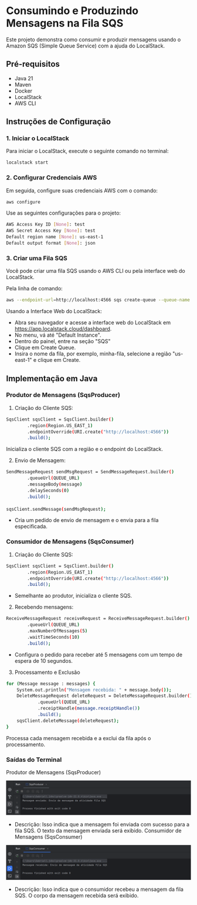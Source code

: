# Consumindo e Produzindo Mensagens na Fila SQS

Este projeto demonstra como consumir e produzir mensagens usando o Amazon SQS (Simple Queue Service) com a ajuda do LocalStack.

## Pré-requisitos

- Java 21
- Maven
- Docker
- LocalStack 
- AWS CLI

## Instruções de Configuração

### 1. Iniciar o LocalStack

Para iniciar o LocalStack, execute o seguinte comando no terminal:

```bash
localstack start
```

### 2. Configurar Credenciais AWS
Em seguida, configure suas credenciais AWS com o comando:
```bash
aws configure
```
Use as seguintes configurações para o projeto:
```bash
AWS Access Key ID [None]: test
AWS Secret Access Key [None]: test
Default region name [None]: us-east-1
Default output format [None]: json
```

### 3. Criar uma Fila SQS
Você pode criar uma fila SQS usando o AWS CLI ou pela interface web do LocalStack.

Pela linha de comando:
```bash
aws --endpoint-url=http://localhost:4566 sqs create-queue --queue-name minha-fila
```
Usando a Interface Web do LocalStack:
- Abra seu navegador e acesse a interface web do LocalStack em https://app.localstack.cloud/dashboard.
- No menu, vá até "Default Instance".
- Dentro do painel, entre na seção "SQS"
- Clique em Create Queue.
- Insira o nome da fila, por exemplo, minha-fila, selecione a região "us-east-1" e clique em Create.

## Implementação em Java
### Produtor de Mensagens (SqsProducer)
1. Criação do Cliente SQS:
```bash
SqsClient sqsClient = SqsClient.builder()
        .region(Region.US_EAST_1)
        .endpointOverride(URI.create("http://localhost:4566"))
        .build();
```
Inicializa o cliente SQS com a região e o endpoint do LocalStack.

2. Envio de Mensagem:
```bash
SendMessageRequest sendMsgRequest = SendMessageRequest.builder()
        .queueUrl(QUEUE_URL)
        .messageBody(message)
        .delaySeconds(0)
        .build();

sqsClient.sendMessage(sendMsgRequest);
```
- Cria um pedido de envio de mensagem e o envia para a fila especificada.

### Consumidor de Mensagens (SqsConsumer)
1. Criação do Cliente SQS:
```bash
SqsClient sqsClient = SqsClient.builder()
        .region(Region.US_EAST_1)
        .endpointOverride(URI.create("http://localhost:4566"))
        .build();
```
- Semelhante ao produtor, inicializa o cliente SQS.
2. Recebendo mensagens:
```bash
ReceiveMessageRequest receiveRequest = ReceiveMessageRequest.builder()
        .queueUrl(QUEUE_URL)
        .maxNumberOfMessages(5)
        .waitTimeSeconds(10)
        .build();
```
- Configura o pedido para receber até 5 mensagens com um tempo de espera de 10 segundos.
3. Processamento e Exclusão
```bash
for (Message message : messages) {
    System.out.println("Mensagem recebida: " + message.body());
    DeleteMessageRequest deleteRequest = DeleteMessageRequest.builder()
            .queueUrl(QUEUE_URL)
            .receiptHandle(message.receiptHandle())
            .build();
    sqsClient.deleteMessage(deleteRequest);
}
```
Processa cada mensagem recebida e a exclui da fila após o processamento.

### Saídas do Terminal
Produtor de Mensagens (SqsProducer)

![Envio de mensagens pelo SqsProducer](https://github.com/devGabrielPedro/fila-sqs/blob/24dc95827daebb105fb9254f2faa635916e04d66/src/images/sqs-producer.png)
- Descrição: Isso indica que a mensagem foi enviada com sucesso para a fila SQS. O texto da mensagem enviada será exibido.
Consumidor de Mensagens (SqsConsumer)

![Recebimento de mensagens pelo SqsConsumer](https://github.com/devGabrielPedro/fila-sqs/blob/99186fa659c884314a886d957496dc04ab413e95/src/images/sqs-consumer.png)
- Descrição: Isso indica que o consumidor recebeu a mensagem da fila SQS. O corpo da mensagem recebida será exibido.

